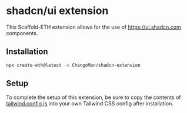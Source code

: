 # shadcn/ui extension

This Scaffold-ETH extension allows for the use of https://ui.shadcn.com components.

## Installation

```bash
npx create-eth@latest -e ChangoMan/shadcn-extension
```

## Setup

To complete the setup of this extension, be sure to copy the contents of [tailwind.config.js](/blob/main/tailwind.config.js) into your own Tailwind CSS config after installation.
